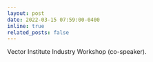 ```yaml
---
layout: post
date: 2022-03-15 07:59:00-0400
inline: true
related_posts: false
---
```


Vector Institute Industry Workshop (co-speaker).
